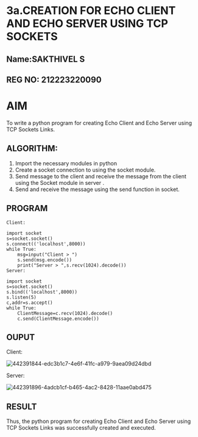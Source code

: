 # 3a.CREATION FOR ECHO CLIENT AND ECHO SERVER USING TCP SOCKETS
## Name:SAKTHIVEL S
## REG NO: 212223220090
# AIM
To write a python program for creating Echo Client and Echo Server using TCP
Sockets Links.
## ALGORITHM:
1. Import the necessary modules in python
2. Create a socket connection to using the socket module.
3. Send message to the client and receive the message from the client using the Socket module in
 server .
4. Send and receive the message using the send function in socket.
## PROGRAM
```
Client:
 
import socket 
s=socket.socket() 
s.connect(('localhost',8000)) 
while True: 
    msg=input("Client > ") 
    s.send(msg.encode()) 
    print("Server > ",s.recv(1024).decode())  
Server:
 
import socket 
s=socket.socket() 
s.bind(('localhost',8000)) 
s.listen(5) 
c,addr=s.accept() 
while True: 
    ClientMessage=c.recv(1024).decode() 
    c.send(ClientMessage.encode())
```
## OUPUT
Client:

![442391844-edc3b1c7-4e6f-41fc-a979-9aea09d24dbd](https://github.com/user-attachments/assets/12e1916a-0d3c-4e03-889a-f1d470af2c70)

Server:

![442391896-4adcb1cf-b465-4ac2-8428-11aae0abd475](https://github.com/user-attachments/assets/744b5745-c578-45bb-ac30-b2aa83113876)


## RESULT
Thus, the python program for creating Echo Client and Echo Server using TCP Sockets Links 
was successfully created and executed.
